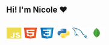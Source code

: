  ## Hi! I'm Nicole ❤️ 

                                                                 
<div style="display: inline_block"><br>
  <img align="center" alt="Nicole-Js" height="30" width="40" src="https://raw.githubusercontent.com/devicons/devicon/master/icons/javascript/javascript-plain.svg">
  <img align="center" alt="Nicole-HTML" height="30" width="40" src="https://raw.githubusercontent.com/devicons/devicon/master/icons/html5/html5-original.svg">
  <img align="center" alt="Nicole-CSS" height="30" width="40" src="https://raw.githubusercontent.com/devicons/devicon/master/icons/css3/css3-original.svg">
  <img align="center" alt="Nicole-Python" height="30" width="40" src="https://raw.githubusercontent.com/devicons/devicon/master/icons/python/python-original.svg">
  <img align="center" alt="Nicole-MySQL" height="30" width="40" src="https://raw.githubusercontent.com/devicons/devicon/master/icons/mysql/mysql-original.svg">
  <img align="center" alt="Nicole-MongoDB" height="30" width="40" src="https://raw.githubusercontent.com/devicons/devicon/master/icons/mongodb/mongodb-original.svg">
  
</div>

 
